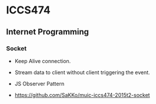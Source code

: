 # ICCS474
## Internet Programming

### Socket

- Keep Alive connection.
- Stream data to client without client triggering the event.
- JS Observer Pattern

- https://github.com/SaKKo/muic-iccs474-2015t2-socket